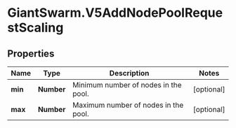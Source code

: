 # GiantSwarm.V5AddNodePoolRequestScaling

## Properties

Name | Type | Description | Notes
------------ | ------------- | ------------- | -------------
**min** | **Number** | Minimum number of nodes in the pool. | [optional] 
**max** | **Number** | Maximum number of nodes in the pool. | [optional] 


